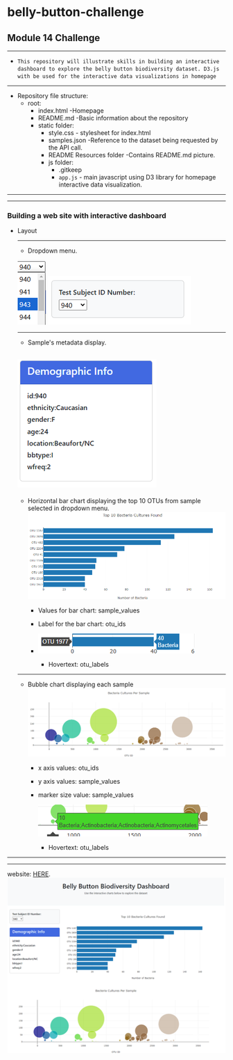 # belly-button-challenge
##  Module 14 Challenge
---
 - `This repository will illustrate skills in building an interactive dashboard to explore the belly button biodiversity dataset. D3.js with be used for the interactive data visualizations in homepage`

 ---

-  Repository file structure:
    - root:
        -   index.html -Homepage
        -   README.md -Basic information about the repository
        -   static folder:
            - style.css - stylesheet for index.html
            - samples.json -Reference to the dataset being requested by the API call.
            - README Resources folder -Contains README.md picture.
            - js folder:
                - .gitkeep
                - `app.js` - main javascript using D3 library for homepage interactive data visualization.


 ---
 ---
  ### Building a web site with interactive dashboard

  * Layout
 

    ---
    - Dropdown menu.
    
    ![dropdown list](static/README_Resources/dropdown_menu_list.png)
    ![dropdown meny](<static/README_Resources/dropdown_menu.png>)


    ---
    - Sample's metadata display.

    ![metadata display](static/README_Resources/metadata_display.png)
    ---
    - Horizontal bar chart displaying the top 10 OTUs from sample selected in dropdown menu.
    ![bar chart](static/README_Resources/bar_chart.png)
        - Values for bar chart: sample_values

        - Label for the bar chart: otu_ids

        - ![hovertext](static/README_Resources/hovertext.png)

            - Hovertext: otu_labels

    ---
    - Bubble chart displaying each sample
    ![bubble chart](static/README_Resources/bubble_chart.png)
        - x axis values: otu_ids
        - y axis values: sample_values
        - marker size value: sample_values

            ![hover text over bubble](static/README_Resources/hoverover_bubble.png)
            - Hovertext: otu_labels
----
---
website: [HERE](https://m-soriano.github.io/belly-button-challenge/).
![website page](static/README_Resources/homepage.png)




    

    
    


  

                            